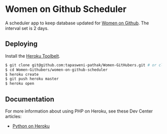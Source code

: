 # Women on Github Scheduler

A scheduler app to keep database updated for [Women on Github](https://women-on-github.herokuapp.com/). The interval set is 2 days.

## Deploying

Install the [Heroku Toolbelt](https://toolbelt.heroku.com/).

```sh
$ git clone git@github.com:tapasweni-pathak/Women-GitHubers.git # or clone your own fork
$ cd Women-Githubers/women-on-github-scheduler
$ heroku create
$ git push heroku master
$ heroku open
```

## Documentation

For more information about using PHP on Heroku, see these Dev Center articles:

- [Python on Heroku](https://devcenter.heroku.com/categories/python)
